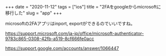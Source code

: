 +++
date = "2020-11-12"
tags = ["ios"]
title = "2FAをgoogleからmicrosoftに移行した"
slug = "app"
+++

microsoftの2FAアプリはinport, exportができるのでいいですね。

https://support.microsoft.com/ja-jp/office/microsoft-authenticator-9783c865-0308-42fb-a519-8cf666fe0acc

https://support.google.com/accounts/answer/1066447


